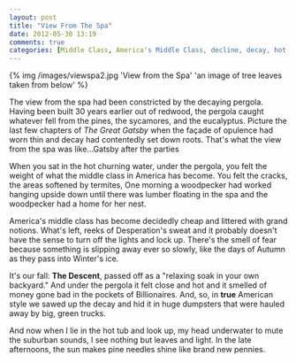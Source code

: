 ```yaml
---
layout: post
title: "View From The Spa"
date: 2012-05-30 13:19
comments: true
categories: [Middle Class, America's Middle Class, decline, decay, hot tub]
---
```


{% img /images/viewspa2.jpg 'View from the Spa' 'an image of tree leaves taken from below' %}

 The view from the spa had been constricted by the decaying pergola. Having been built 30 years earlier out of redwood, the pergola caught whatever fell from the pines, the sycamores, and the eucalyptus.  Picture the last few chapters of *The Great Gatsby* when the façade of opulence had worn thin and decay had contentedly set down roots. That's what the view from the spa was like...Gatsby after the parties 

 <!-- more -->

When you sat in the hot churning water, under the pergola, you felt the weight of what the middle class in America has become. You felt the cracks, the areas softened by termites, One morning a woodpecker had worked hanging upside down until there was lumber floating in the spa and the woodpecker had a home for her nest. 

America's middle class has become decidedly cheap and littered with grand notions. What's left, reeks of Desperation's sweat and it probably doesn't have the sense to turn off the lights and lock up. There's the smell of fear because something is slipping away ever so slowly, like the days of Autumn as they pass into Winter's ice.

It's our fall:  **The Descent**, passed off as a "relaxing soak in your own backyard." And under the pergola it felt close and hot and it smelled of money gone bad in the pockets of Billionaires. And, so, in **true** American style we sawed up the decay and hid it in huge dumpsters that were hauled away by big, green trucks. 

And now when I lie in the hot tub and look up, my head underwater to mute the suburban sounds, I see nothing but leaves and light.  In the late afternoons, the sun makes pine needles shine like brand new pennies. 